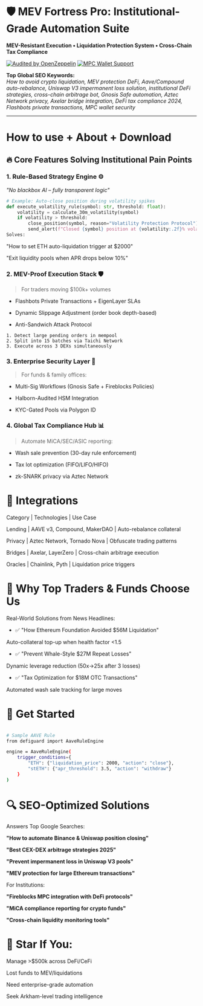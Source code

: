 # 🛡️ MEV Fortress Pro: Institutional-Grade Automation Suite  
**MEV-Resistant Execution • Liquidation Protection System • Cross-Chain Tax Compliance**

[![Audited by OpenZeppelin](https://img.shields.io/badge/Audit-OpenZeppelin-green)](https://openzeppelin.com)
[![MPC Wallet Support](https://img.shields.io/badge/Security-Fireblocks%20MPC-blue)](https://)

**Top Global SEO Keywords:**  
*How to avoid crypto liquidation, MEV protection DeFi, Aave/Compound auto-rebalance, Uniswap V3 impermanent loss solution, institutional DeFi strategies, cross-chain arbitrage bot, Gnosis Safe automation, Aztec Network privacy, Axelar bridge integration, DeFi tax compliance 2024, Flashbots private transactions, MPC wallet security*

---

# How to use + About + Download


## 🔥 Core Features Solving Institutional Pain Points

### 1. **Rule-Based Strategy Engine** ⚙️  
_"No blackbox AI – fully transparent logic"_  
```python
# Example: Auto-close position during volatility spikes
def execute_volatility_rule(symbol: str, threshold: float):
    volatility = calculate_30m_volatility(symbol)
    if volatility > threshold:
        close_position(symbol, reason="Volatility Protection Protocol")
        send_alert(f"Closed {symbol} position at {volatility:.2f}% volatility")
Solves:
```

"How to set ETH auto-liquidation trigger at $2000"

"Exit liquidity pools when APR drops below 10%"

### 2. MEV-Proof Execution Stack 🛡️
> For traders moving $100k+ volumes

- Flashbots Private Transactions + EigenLayer SLAs

- Dynamic Slippage Adjustment (order book depth-based)

- Anti-Sandwich Attack Protocol

```Typical Workflow:
1. Detect large pending orders in mempool
2. Split into 15 batches via Taichi Network
3. Execute across 3 DEXs simultaneously
```

### 3. Enterprise Security Layer 🔐
> For funds & family offices:

- Multi-Sig Workflows (Gnosis Safe + Fireblocks Policies)

- Halborn-Audited HSM Integration

- KYC-Gated Pools via Polygon ID

### 4. Global Tax Compliance Hub 📊
> Automate MiCA/SEC/ASIC reporting:

- Wash sale prevention (30-day rule enforcement)

- Tax lot optimization (FIFO/LIFO/HIFO)

- zk-SNARK privacy via Aztec Network

# 🧩 Integrations
Category | Technologies	| Use Case

Lending |  AAVE v3, Compound, MakerDAO |  Auto-rebalance collateral

Privacy |  Aztec Network, Tornado Nova |  Obfuscate trading patterns

Bridges |  Axelar, LayerZero |  Cross-chain arbitrage execution

Oracles |  Chainlink, Pyth |  Liquidation price triggers

# 📌 Why Top Traders & Funds Choose Us

Real-World Solutions from News Headlines:

- ✅ "How Ethereum Foundation Avoided $56M Liquidation"

Auto-collateral top-up when health factor <1.5

- ✅ "Prevent Whale-Style $27M Repeat Losses"

Dynamic leverage reduction (50x→25x after 3 losses)

- ✅ "Tax Optimization for $18M OTC Transactions"

Automated wash sale tracking for large moves

# 🚀 Get Started
``` bash

# Sample AAVE Rule
from defiguard import AaveRuleEngine

engine = AaveRuleEngine(
    trigger_conditions={
        "ETH": {"liquidation_price": 2000, "action": "close"},
        "stETH": {"apr_threshold": 3.5, "action": "withdraw"}
    } 
)
```

# 🔍 SEO-Optimized Solutions
Answers Top Google Searches:

**"How to automate Binance & Uniswap position closing"**

**"Best CEX-DEX arbitrage strategies 2025"**

**"Prevent impermanent loss in Uniswap V3 pools"**

**"MEV protection for large Ethereum transactions"**

For Institutions:

**"Fireblocks MPC integration with DeFi protocols"**

**"MiCA compliance reporting for crypto funds"**

**"Cross-chain liquidity monitoring tools"**

# 🌟 Star If You:

Manage >$500k across DeFi/CeFi

Lost funds to MEV/liquidations

Need enterprise-grade automation

Seek Arkham-level trading intelligence

